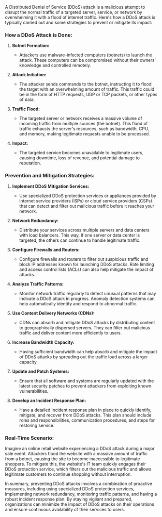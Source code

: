 A Distributed Denial of Service (DDoS) attack is a malicious attempt to disrupt the normal traffic of a targeted server, service, or network by overwhelming it with a flood of internet traffic. Here's how a DDoS attack is typically carried out and some strategies to prevent or mitigate its impact:

### How a DDoS Attack is Done:

1. **Botnet Formation:**
   - Attackers use malware-infected computers (botnets) to launch the attack. These computers can be compromised without their owners' knowledge and controlled remotely.

2. **Attack Initiation:**
   - The attacker sends commands to the botnet, instructing it to flood the target with an overwhelming amount of traffic. This traffic could be in the form of HTTP requests, UDP or TCP packets, or other types of data.

3. **Traffic Flood:**
   - The targeted server or network receives a massive volume of incoming traffic from multiple sources (the botnet). This flood of traffic exhausts the server's resources, such as bandwidth, CPU, and memory, making legitimate requests unable to be processed.

4. **Impact:**
   - The targeted service becomes unavailable to legitimate users, causing downtime, loss of revenue, and potential damage to reputation.

### Prevention and Mitigation Strategies:

1. **Implement DDoS Mitigation Services:**
   - Use specialized DDoS protection services or appliances provided by internet service providers (ISPs) or cloud service providers (CSPs) that can detect and filter out malicious traffic before it reaches your network.

2. **Network Redundancy:**
   - Distribute your services across multiple servers and data centers with load balancers. This way, if one server or data center is targeted, the others can continue to handle legitimate traffic.

3. **Configure Firewalls and Routers:**
   - Configure firewalls and routers to filter out suspicious traffic and block IP addresses known for launching DDoS attacks. Rate limiting and access control lists (ACLs) can also help mitigate the impact of attacks.

4. **Analyze Traffic Patterns:**
   - Monitor network traffic regularly to detect unusual patterns that may indicate a DDoS attack in progress. Anomaly detection systems can help automatically identify and respond to abnormal traffic.

5. **Use Content Delivery Networks (CDNs):**
   - CDNs can absorb and mitigate DDoS attacks by distributing content to geographically dispersed servers. They can filter out malicious traffic and deliver content more efficiently to users.

6. **Increase Bandwidth Capacity:**
   - Having sufficient bandwidth can help absorb and mitigate the impact of DDoS attacks by spreading out the traffic load across a larger capacity.

7. **Update and Patch Systems:**
   - Ensure that all software and systems are regularly updated with the latest security patches to prevent attackers from exploiting known vulnerabilities.

8. **Develop an Incident Response Plan:**
   - Have a detailed incident response plan in place to quickly identify, mitigate, and recover from DDoS attacks. This plan should include roles and responsibilities, communication procedures, and steps for restoring service.

### Real-Time Scenario:

Imagine an online retail website experiencing a DDoS attack during a major sale event. Attackers flood the website with a massive amount of traffic from a botnet, causing the site to become inaccessible to legitimate shoppers. To mitigate this, the website's IT team quickly engages their DDoS protection service, which filters out the malicious traffic and allows legitimate customers to continue shopping without interruption.

In summary, preventing DDoS attacks involves a combination of proactive measures, including using specialized DDoS protection services, implementing network redundancy, monitoring traffic patterns, and having a robust incident response plan. By staying vigilant and prepared, organizations can minimize the impact of DDoS attacks on their operations and ensure continuous availability of their services to users.
